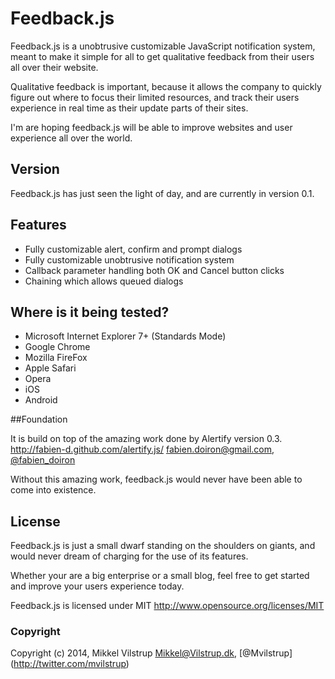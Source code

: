 Feedback.js
===========

Feedback.js is a unobtrusive customizable JavaScript notification system, meant to make it simple for all to get qualitative feedback from their users all over their website. 

Qualitative feedback is important, because it allows the company to quickly figure out where to focus their limited resources, and track their users experience in real time as their update parts of their sites. 

I'm are hoping feedback.js will be able to improve websites and user experience all over the world. 

## Version

Feedback.js has just seen the light of day, and are currently in version 0.1. 


## Features

* Fully customizable alert, confirm and prompt dialogs
* Fully customizable unobtrusive notification system
* Callback parameter handling both OK and Cancel button clicks
* Chaining which allows queued dialogs

## Where is it being tested?

* Microsoft Internet Explorer 7+ (Standards Mode)
* Google Chrome
* Mozilla FireFox
* Apple Safari
* Opera
* iOS
* Android

##Foundation

It is build on top of the amazing work done by Alertify version 0.3. 
http://fabien-d.github.com/alertify.js/
<fabien.doiron@gmail.com>, [@fabien_doiron](http://twitter.com/fabien_doiron)

Without this amazing work, feedback.js would never have been able to come into existence. 

## License

Feedback.js is just a small dwarf standing on the shoulders on giants, and would never dream of charging for the use of its features.

Whether your are a big enterprise or a small blog, feel free to get started and improve your users experience today.

Feedback.js is licensed under MIT http://www.opensource.org/licenses/MIT

### Copyright

Copyright (c) 2014, Mikkel Vilstrup
<Mikkel@Vilstrup.dk>, [@Mvilstrup] (http://twitter.com/mvilstrup)

